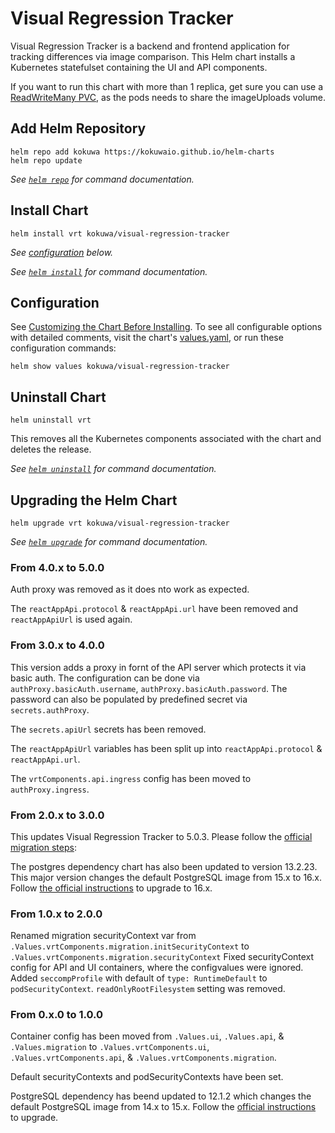 # Visual Regression Tracker

Visual Regression Tracker is a backend and frontend application for tracking differences via image comparison. This Helm chart installs a Kubernetes statefulset containing the UI and API components.

If you want to run this chart with more than 1 replica, get sure you can use a [ReadWriteMany PVC](https://kubernetes.io/docs/concepts/storage/persistent-volumes/#access-modes), as the pods needs to share the imageUploads volume.

## Add Helm Repository

```console
helm repo add kokuwa https://kokuwaio.github.io/helm-charts
helm repo update
```

_See [`helm repo`](https://helm.sh/docs/helm/helm_repo/) for command documentation._

## Install Chart

```console
helm install vrt kokuwa/visual-regression-tracker
```

_See [configuration](#configuration) below._

_See [`helm install`](https://helm.sh/docs/helm/helm_install/) for command documentation._

## Configuration

See [Customizing the Chart Before Installing](https://helm.sh/docs/intro/using_helm/#customizing-the-chart-before-installing). To see all configurable options with detailed comments, visit the chart's [values.yaml](./values.yaml), or run these configuration commands:

```console
helm show values kokuwa/visual-regression-tracker
```

## Uninstall Chart

```console
helm uninstall vrt
```

This removes all the Kubernetes components associated with the chart and deletes the release.

_See [`helm uninstall`](https://helm.sh/docs/helm/helm_uninstall/) for command documentation._

## Upgrading the Helm Chart

```console
helm upgrade vrt kokuwa/visual-regression-tracker
```

_See [`helm upgrade`](https://helm.sh/docs/helm/helm_upgrade/) for command documentation._

### From 4.0.x to 5.0.0

Auth proxy was removed as it does nto work as expected.

The `reactAppApi.protocol` & `reactAppApi.url` have been removed and `reactAppApiUrl` is used again.

### From 3.0.x to 4.0.0

This version adds a proxy in fornt of the API server which protects it via basic auth. The configuration can be done via `authProxy.basicAuth.username`, `authProxy.basicAuth.password`. The password can also be populated by predefined secret via `secrets.authProxy`.

The `secrets.apiUrl` secrets has been removed.

The `reactAppApiUrl` variables has been split up into `reactAppApi.protocol` & `reactAppApi.url`.

The `vrtComponents.api.ingress` config has been moved to `authProxy.ingress`.

### From 2.0.x to 3.0.0

This updates Visual Regression Tracker to 5.0.3. Please follow the [official migration steps](https://github.com/Visual-Regression-Tracker/Visual-Regression-Tracker/releases/tag/5.0.0):

The postgres dependency chart has also been updated to version 13.2.23. This major version changes the default PostgreSQL image from 15.x to 16.x. Follow [the official instructions](https://www.postgresql.org/docs/16/upgrading.html) to upgrade to 16.x.

### From 1.0.x to 2.0.0

Renamed migration securityContext var from `.Values.vrtComponents.migration.initSecurityContext` to `.Values.vrtComponents.migration.securityContext`
Fixed securityContext config for API and UI containers, where the configvalues were ignored.
Added `seccompProfile` with default of `type: RuntimeDefault` to `podSecurityContext`.
`readOnlyRootFilesystem` setting was removed.

### From 0.x.0 to 1.0.0

Container config has been moved from `.Values.ui`, `.Values.api`, & `.Values.migration` to  `.Values.vrtComponents.ui`, `.Values.vrtComponents.api`, & `.Values.vrtComponents.migration`.

Default securityContexts and podSecurityContexts have been set.

PostgreSQL dependency has beend updated to 12.1.2 which changes the default PostgreSQL image from 14.x to 15.x. Follow the [official instructions](https://www.postgresql.org/docs/15/upgrading.html) to upgrade.
